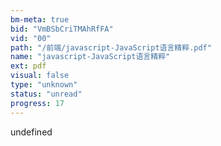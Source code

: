 ```yaml
---
bm-meta: true
bid: "VmBSbCriTMAhRfFA"
vid: "00"
path: "/前端/javascript-JavaScript语言精粹.pdf"
name: "javascript-JavaScript语言精粹"
ext: pdf
visual: false
type: "unknown"
status: "unread"
progress: 17
---
```

undefined